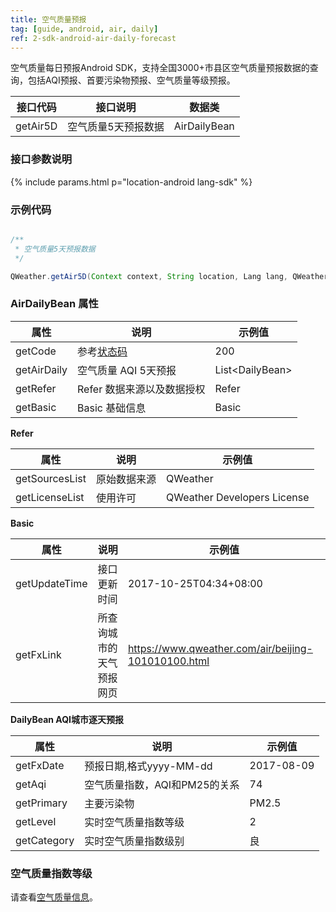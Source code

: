 ```yaml
---
title: 空气质量预报
tag: [guide, android, air, daily]
ref: 2-sdk-android-air-daily-forecast
---
```


空气质量每日预报Android SDK，支持全国3000+市县区空气质量预报数据的查询，包括AQI预报、首要污染物预报、空气质量等级预报。

| 接口代码| 接口说明             | 数据类       |
| ------------------- | -------- | ------------ |
| getAir5D| 空气质量5天预报数据  | AirDailyBean |

### 接口参数说明

{% include params.html p="location-android lang-sdk" %}

### 示例代码

```java

/**
 * 空气质量5天预报数据
 */

QWeather.getAir5D(Context context, String location, Lang lang, QWeather.OnResultAirDailyListener listener)

```

### AirDailyBean 属性

| 属性        | 说明                       | 示例值                |
| ----------- | -------------------------- | --------------------- |
| getCode     | 参考[状态码](/docs/resource/status-code/)                    | 200  |
| getAirDaily | 空气质量 AQI 5天预报       | List&lt;DailyBean&gt; |
| getRefer    | Refer 数据来源以及数据授权 | Refer                 |
| getBasic    | Basic 基础信息             | Basic                 |

**Refer**

| 属性           | 说明         | 示例值             |
| -------------- | ------------ | ------------------ |
| getSourcesList | 原始数据来源 | QWeather      |
| getLicenseList | 使用许可     | QWeather Developers License |

**Basic**

| 属性          | 说明                     | 示例值               |
| ------------- | ------------------------ | -------------------- |
| getUpdateTime | 接口更新时间             | 2017-10-25T04:34+08:00     |
| getFxLink     | 所查询城市的天气预报网页 | https://www.qweather.com/air/beijing-101010100.html |

**DailyBean AQI城市逐天预报**

| 属性        | 说明                          | 示例值     |
| ----------- | ----------------------------- | ---------- |
| getFxDate   | 预报日期,格式yyyy-MM-dd       | 2017-08-09 |
| getAqi      | 空气质量指数，AQI和PM25的关系 | 74         |
| getPrimary  | 主要污染物                    | PM2.5       |
| getLevel    | 实时空气质量指数等级          | 2          |
| getCategory | 实时空气质量指数级别          | 良         |

### 空气质量指数等级

请查看[空气质量信息](/docs/resource/air-info/)。
